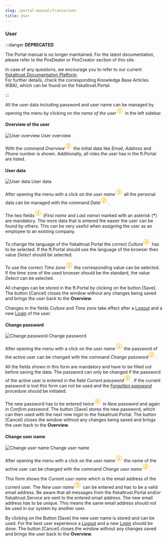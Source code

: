 ```yaml
---
slug: /portal-manual/france/user
title: User
---
```



### User<a name="user"></a>

:::danger **DEPRECATED**

The Portal manual is no longer maintained. For the latest documentation, please refer to the PosDealer or PosCreator section of this site.  

In case of any questions, we encourage you to refer to our current [fiskaltrust Documentation Platform](https://docs.fiskaltrust.cloud).  
For further details, check the corresponding Knowledge Base Articles (KBA), which can be found on the fiskaltrust.Portal.

:::


All the user data including password and user name can be managed by opening the menu by clicking on the _name of the user_![Number 1](../images/Numbers/circle-1o.png) in the left sidebar.

#### Overview of the user<a name="user-overview"></a>

![User overview](images/ContactProfile/overview.png)
User overview

With the command _Overview_![Number 2](../images/Numbers/circle-2o.png) the initial data like _Email_, _Address_ and _Phone_ number is shown. Additionally, all roles the user has in the ft.Portal are listed.

#### User data<a name="user-data"></a>

![User data](images/ContactProfile/EditProfile.png)
User data

After opening the menu with a click on the _user name_![Number 1](../images/Numbers/circle-1o.png) all the personal data can be managed with the command _Data_![Number 2](../images/Numbers/circle-2o.png).

The two fields![Number 3](../images/Numbers/circle-3o.png) (_First name_ and _Last name_) marked with an asterisk (__*__) are mandatory. The more data that is entered the easier the user can be found by others. This can be very useful when assigning the user as an employee to an existing company.

To change the language of the fiskaltrust.Portal the correct _Culture_![Number 4](../images/Numbers/circle-4o.png) has to be selected. If the ft.Portal should use the language of the browser then value _Detect_ should be selected.

To use the correct _Time zone_![Number 5](../images/Numbers/circle-5o.png) the corresponding value can be selected. If the time zone of the used browser should be the standard, the value _Detect_ can be selected.

All changes can be stored in the ft.Portal by clicking on the button \[Save\]. The button \[Cancel\] closes the window without any changes being saved and brings the user back to the  **Overview**.

Changes in the fields _Culture_ and _Time zone_ take effect after a [Logout](registration-login.md#logout) and a new [Login](registration-login.md#login) of the user.

#### Change password<a name="user-change-password"></a>

![Change password](images/ContactProfile/PasswordEdit.png)
Change password

After opening the menu with a click on the _user name_![Number 1](../images/Numbers/circle-1o.png) the password of the active user can be changed with the command _Change password_![Number 2](../images/Numbers/circle-2o.png).

All the fields shown in this form are mandatory and have to be filled out before saving the data. The password can only be changed if the password of the active user is entered in the field _Current password_![Number 3](../images/Numbers/circle-3o.png). If the current password is lost this form can not be used and the [_Forgotten password_](registration-login.md#reset-password) procedure should be initiated.

The new password has to be entered twice![Number 4](../images/Numbers/circle-4o.png) in _New password_ and again in _Confirm password_. The button [Save] stores the new password, which can then used with the next new login to the fiskaltrust.Portal. The button [Cancel] closes the window without any changes being saved and brings the user back to the  **Overview**.

#### Change user name<a name="user-change-username"></a>

![Change user name](images/ContactProfile/UsernameEdit.png)
Change user name

After opening the menu with a click on the _user name_![Number 1](../images/Numbers/circle-1o.png) the name of the active user can be changed with the command _Change user name_![Number 2](../images/Numbers/circle-2o.png).

This form shows the _Current user name_ which is the email address of the current user. The _New user name_![Number 3](../images/Numbers/circle-3o.png) can be entered and has to be a valid email address. Be aware that all messages from the fiskaltrust.Portal and/or fiskaltrust.Service are sent to the entered email address. The new email address has to be unique. This means the same email address should not be used in our system by another user.

By clicking on the Button \[Save\] the new user name is stored and can be used. For the best user experience a [Logout](registration-login.md#logout) and a new [Login](registration-login.md#login) should be done.
The button \[Cancel\] closes the window without any changes saved and brings the user back to the  **Overview**.

